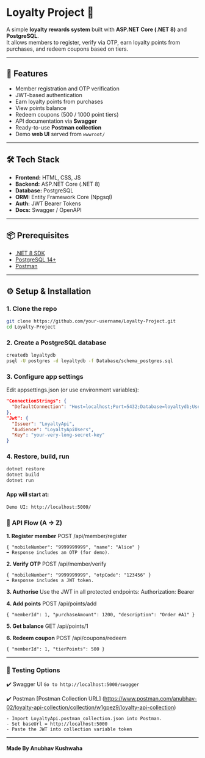 # Loyalty Project 🎁

A simple **loyalty rewards system** built with **ASP.NET Core (.NET 8)** and **PostgreSQL**.  
It allows members to register, verify via OTP, earn loyalty points from purchases, and redeem coupons based on tiers.

---

## 🚀 Features

- Member registration and OTP verification  
- JWT-based authentication  
- Earn loyalty points from purchases  
- View points balance  
- Redeem coupons (500 / 1000 point tiers)  
- API documentation via **Swagger**  
- Ready-to-use **Postman collection**  
- Demo **web UI** served from `wwwroot/`

---

## 🛠️ Tech Stack
- **Frontend:** HTML, CSS, JS
- **Backend:** ASP.NET Core (.NET 8)  
- **Database:** PostgreSQL  
- **ORM:** Entity Framework Core (Npgsql)  
- **Auth:** JWT Bearer Tokens  
- **Docs:** Swagger / OpenAPI  

---

## 📦 Prerequisites
- [.NET 8 SDK](https://dotnet.microsoft.com/en-us/download)  
- [PostgreSQL 14+](https://www.postgresql.org/download/)  
- [Postman](https://www.postman.com/downloads/)  

---

## ⚙️ Setup & Installation
### 1. Clone the repo
```bash
git clone https://github.com/your-username/Loyalty-Project.git
cd Loyalty-Project
```

### 2. Create a PostgreSQL database
```bash
createdb loyaltydb
psql -U postgres -d loyaltydb -f Database/schema_postgres.sql
```

### 3. Configure app settings
Edit appsettings.json (or use environment variables):
```json
"ConnectionStrings": {
  "DefaultConnection": "Host=localhost;Port=5432;Database=loyaltydb;Username=postgres;Password=YOURPASS"
},
"Jwt": {
  "Issuer": "LoyaltyApi",
  "Audience": "LoyaltyApiUsers",
  "Key": "your-very-long-secret-key"
}
```

### 4. Restore, build, run
```bash
dotnet restore
dotnet build
dotnet run
```

#### App will start at:
```bash
Demo UI: http://localhost:5000/
```

### 🔑 API Flow (A → Z)
**1. Register member**
POST /api/member/register
```
{ "mobileNumber": "9999999999", "name": "Alice" }
➡️ Response includes an OTP (for demo).
```

**2. Verify OTP**
POST /api/member/verify
```
{ "mobileNumber": "9999999999", "otpCode": "123456" }
➡️ Response includes a JWT token.
```

**3. Authorise**
Use the JWT in all protected endpoints:
Authorization: Bearer <your-token>

**4. Add points**
POST /api/points/add
```
{ "memberId": 1, "purchaseAmount": 1200, "description": "Order #A1" }
```

**5. Get balance**
GET /api/points/1

**6. Redeem coupon**
POST /api/coupons/redeem
```
{ "memberId": 1, "tierPoints": 500 }
```

---

### 🧪 Testing Options
✔️ Swagger UI
```Go to http://localhost:5000/swagger```

✔️ Postman [Postman Collection URL] (https://www.postman.com/anubhav-02/loyalty-api-collection/collection/w1gpez9/loyalty-api-collection)
```
- Import LoyaltyApi.postman_collection.json into Postman.
- Set baseUrl = http://localhost:5000
- Paste the JWT into collection variable token
```

---
#### Made By Anubhav Kushwaha

